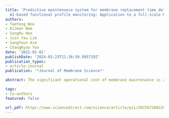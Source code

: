 ```yaml
---
title: 'Predictive maintenance system for membrane replacement time detection using
  AI-based functional profile monitoring: Application to a full-scale MBR plant'
authors:
- TaeYong Woo
- KiJeon Nam
- SungKu Heo
- Juin Yau Lim
- SangYoun Kim
- ChangKyoo Yoo
date: '2022-01-01'
publishDate: '2024-03-23T11:36:59.995719Z'
publication_types:
- article-journal
publication: '*Journal of Membrane Science*'

abstract: The significant operational cost of membrane maintenance is an important issue to overcome alongside the membrane replacement time. We propose a membrane lifetime estimation method via functional machine learning (FML) using 12 biological-chemical-physical functional parameters and a predictive maintenance system for membrane replacement based on AI-driven functional profile monitoring (FPM). Biological, chemical, and physical information regarding membrane aging were reflected in the 12 functional parameters extracted from transmembrane pressure (TMP) and the chemical dosage. Membrane aging was diagnosed using hidden patterns and trends in the functional parameters, then the membrane lifetime was estimated by interpreting their relationships using FML. Influential functional parameters regarding membrane lifetime were monitored using FPM, and membrane replacement time was suggested according to newly suggested 4 types of membrane replacement rule. The predictive maintenance system improved the performance of permeability, pumping energy, and NaOCl cost by 0.66%, 0.45%, and 3.55%, respectively while extending membrane lifetime by 18 days. The proposed predictive maintenance system was considered efficient in comparison with manual maintenance and an incompetent maintenance system.

tags:
- Co-authors
featured: false

url_pdf: https://www.sciencedirect.com/science/article/pii/S0376738822001466
---
```

